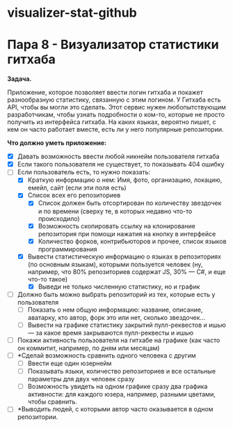 # visualizer-stat-github
<h1>Пара 8 - Визуализатор статистики гитхаба</h1>

**Задача.**

Приложение, которое позволяет ввести логин гитхаба и покажет разнообразную статистику, связанную с этим логином. У Гитхаба есть API, чтобы вы могли это сделать.
Этот сервис нужен любопытствующим разработчикам, чтобы узнать подробности о ком-то, которые не просто получить из интерфейса гитхаба. На каких языках, вероятно пишет, с кем он часто работает вместе, есть ли у него популярные репозитории.

**Что должно уметь приложение:**

- [x] Давать возможность ввести любой никнейм пользователя гитхаба
- [x] Если такого пользователя не существует, то показывать 404 ошибку
- [ ] Если пользователь есть, то нужно показать:
    - [x] Краткую информацию о нем: Имя, фото, организацию, локацию, емейл, сайт (если эти поля есть)
    - [x] Список всех его репозиториев
        - [x] Список должен быть отсортирован по количеству звездочек и по времени (сверху те, в которых недавно что-то происходило)
        - [x] Возможность скопировать ссылку на клонирование репозитория при помощи нажатия на кнопку в интерфейсе
        - [x] Количество форков, контрибьюторов и прочее, список языков программирования
    - [x] Вывести статистическую информацию о языках в репозиториях (по основным языкам), которыми пользуется человек (ну, например, что 80% репозиториев содержат JS, 30% — C#, и еще что-то такое)
        - [x] Выведи не только численную статистику, но и график
- [ ] Должно быть можно выбрать репозиторий из тех, которые есть у пользователя
    - [ ] Показать о нем общую информацию: название, описание, аватарку, кто автор, форк это или нет, сколько звездочек…
    - [ ] Вывести на графике статистику закрытий пулл-реквестов и ишью — за какое время закрываются пулл-реквесты и ишью
- [ ] Покажи активность пользователя на гитхабе на графике (как часто он коммитит, например, по дням или месяцам)
- [ ] *Сделай возможность сравнить одного человека с другим
    - [ ] Ввести еще один юзернейм
    - [ ] Показывать языки, количество репозиториев и все остальные параметры для двух человек сразу
    - [ ] Возможность увидеть на одном графике сразу два графика активности: для каждого юзера, например, разными цветами, чтобы сравнить.
- [ ] *Выводить людей, с которыми автор часто оказывается в одном репозитории.
